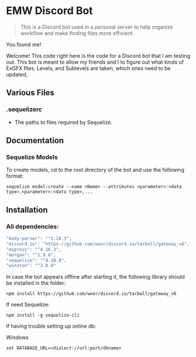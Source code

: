 # EMW Discord Bot
> This is a Discord bot used in a personal server to help organize workflow and make finding files more efficient.

You found me!

Welcome! This code right here is the code for a Discord bot that I am testing out. This bot is meant to allow my friends and I to figure out what kinds of ExGFX files, Levels, and Sublevels are taken, which ones need to be updated,

## Various Files

### .sequelizerc
- The paths to files required by Sequelize.

## Documentation

### Sequelize Models

To create models, cd to the root directory of the bot and use the following format:

```sequelize model:create --name <Name> --attributes <parameter>:<data type>,<parameter>:<data type>,...```

## Installation
### All dependencies:
```js
"body-parser": "^1.18.3",
"discord.io": "https://github.com/woor/discord.io/tarball/gateway_v6",
"express": "^4.16.3",
"morgan": "^1.9.0",
"sequelize": "^4.38.0",
"winston": "^3.0.0"
```

In case the bot appears offline after starting it, the following library should be installed in the folder: 

```npm install https://github.com/woor/discord.io/tarball/gateway_v6```

If need Sequelize: 

```npm install -g sequelize-cli```

If having trouble setting up online db:

_Windows_

```set DATABASE_URL=<dialect://url:port/dbname>```

